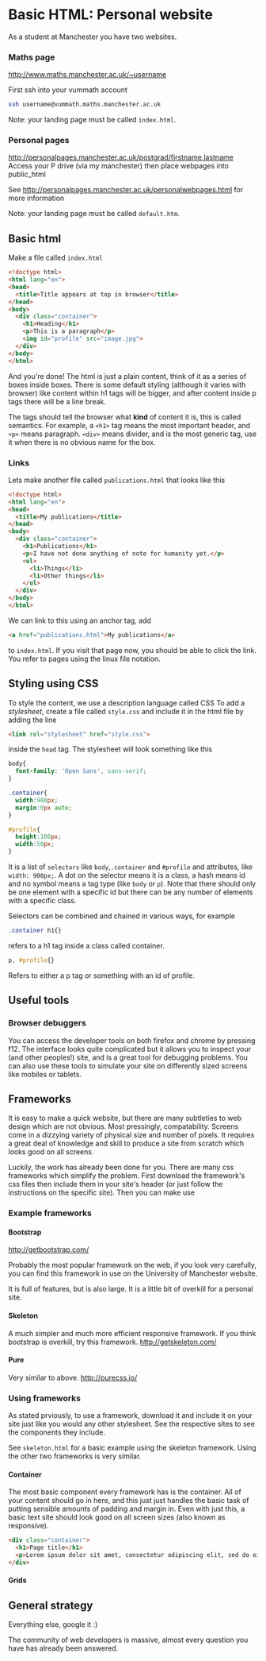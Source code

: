 # Basic HTML: Personal website

As a student at Manchester you have two websites.

### Maths page
http://www.maths.manchester.ac.uk/~username

First ssh into your vummath account
```bash
ssh username@vummath.maths.manchester.ac.uk
```

Note: your landing page must be called `index.html`.

### Personal pages
http://personalpages.manchester.ac.uk/postgrad/firstname.lastname
Access your P drive (via my manchester) then place webpages into public_html

See http://personalpages.manchester.ac.uk/personalwebpages.html for more information

Note: your landing page must be called `default.htm`.

## Basic html

Make a file called `index.html`
```html
<!doctype html>
<html lang="en">
<head>
  <title>Title appears at top in browser</title>
</head>
<body>
  <div class="container">
    <h1>Heading</h1>
    <p>This is a paragraph</p>
    <img id="profile" src="image.jpg">
  </div>
</body>
</html>
```

And you're done!
The html is just a plain content, think of it as a series of boxes inside boxes.
There is some default styling (although it varies with browser) like content within h1 tags will be bigger, and after content inside p tags there will be a line break.

The tags should tell the browser what **kind** of content it is, this is called semantics. For example, a `<h1>` tag means the most important header, and `<p>` means paragraph. `<div>` means divider, and is the most generic tag, use it when there is no obvious name for the box.

### Links
Lets make another file called `publications.html` that looks like this
```html
<!doctype html>
<html lang="en">
<head>
  <title>My publications</title>
</head>
<body>
  <div class="container">
    <h1>Publications</h1>
    <p>I have not done anything of note for humanity yet.</p>
    <ul>
      <li>Things</li>
      <li>Other things</li>
    </ul>
  </div>
</body>
</html>
```
We can link to this using an anchor tag, add

```html
<a href="publications.html">My publications</a>
```
to `index.html`.
If you visit that page now, you should be able to click the link.
You refer to pages using the linux file notation.

## Styling using CSS

To style the content, we use a description language called CSS
To add a *stylesheet*, create a file called `style.css` and include it in the html file by adding the line

```html
<link rel="stylesheet" href="style.css">
```

inside the `head` tag.
The stylesheet will look something like this

```css
body{
  font-family: 'Open Sans', sans-serif;
}

.container{
  width:900px;
  margin:0px auto;
}

#profile{
  height:100px;
  width:50px;
}
```

It is a list of `selectors` like `body`,`.container` and `#profile` and attributes, like `width: 900px;`.
A dot on the selector means it is a class, a hash means id and no symbol means a tag type (like `body` or `p`).
Note that there should only be one element with a specific id but there can be any number of elements with a specific class.

Selectors can be combined and chained in various ways, for example

```css
.container h1{}
```

refers to a h1 tag inside a class called container.

```css
p, #profile{}
```

Refers to either a p tag or something with an id of profile.

## Useful tools

### Browser debuggers
You can access the developer tools on both firefox and chrome by pressing f12. The interface looks quite complicated but it allows you to inspect your (and other peoples!) site, and is a great tool for debugging problems. You can also use these tools to simulate your site on differently sized screens like mobiles or tablets.

## Frameworks
It is easy to make a quick website, but there are many subtleties to web design which are not obvious. Most pressingly, compatability. Screens come in a dizzying variety of physical size and number of pixels. It requires a great deal of knowledge and skill to produce a site from scratch which looks good on all screens.

Luckily, the work has already been done for you. There are many css frameworks which simplify the problem. First download the framework's css files then include them in your site's header (or just follow the instructions on the specific site). Then you can make use 

### Example frameworks

#### Bootstrap
http://getbootstrap.com/

Probably the most popular framework on the web, if you look very carefully, you can find this framework in use on the University of Manchester website.

It is full of features, but is also large. It is a little bit of overkill for a personal site.

#### Skeleton
A much simpler and much more efficient responsive framework. If you think bootstrap is overkill, try this framework.
http://getskeleton.com/

#### Pure
Very similar to above.
http://purecss.io/

### Using frameworks
As stated prviously, to use a framework, download it and include it on your site just like you would any other stylesheet. See the respective sites to see the components they include.

See `skeleton.html` for a basic example using the skeleton framework. Using the other two frameworks is very similar.

#### Container
The most basic component every framework has is the container. All of your content should go in here, and this just just handles the basic task of putting sensible amounts of padding and margin in. Even with just this, a basic text site should look good on all screen sizes (also known as responsive).

```html
<div class="container">
  <h1>Page title</h1>
  <p>Lorem ipsum dolor sit amet, consectetur adipiscing elit, sed do eiusmod tempor incididunt ut labore et dolore magna aliqua. Ut enim ad minim veniam, quis nostrud exercitation ullamco laboris nisi ut aliquip ex ea commodo consequat. Duis aute irure dolor in reprehenderit in voluptate velit esse cillum dolore eu fugiat nulla pariatur. Excepteur sint occaecat cupidatat non proident, sunt in culpa qui officia deserunt mollit anim id est laborum.</p>
</div>
```

#### Grids



## General strategy
Everything else, google it :)

The community of web developers is massive, almost every question you have has already been answered.